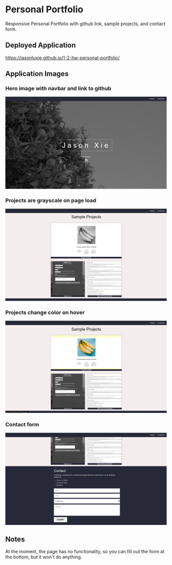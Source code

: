 # Personal Portfolio
Responsive Personal Portfolio with github link, sample projects, and contact form.

## Deployed Application
https://jasonluxie.github.io/1-2-hw-personal-portfolio/

## Application Images
### Hero image with navbar and link to github
![Hero Image with Jason Xie and link to github](https://github.com/jasonluxie/1-2-hw-personal-portfolio/blob/main/assets/images/readme/1-hero.png)
### Projects are grayscale on page load
![Projects Section with grayscale cards](https://github.com/jasonluxie/1-2-hw-personal-portfolio/blob/main/assets/images/readme/2-1-project.png)
### Projects change color on hover
![Projects Section hovering first project](https://github.com/jasonluxie/1-2-hw-personal-portfolio/blob/main/assets/images/readme/2-2-project.png)
### Contact form
![Contact form section ](https://github.com/jasonluxie/1-2-hw-personal-portfolio/blob/main/assets/images/readme/3-form.png)

## Notes
At the moment, the page has no functionality, so you can fill out the form at the bottom, but it won't do anything. 
